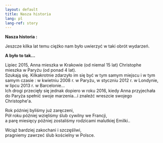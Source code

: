 ```yaml
---
layout: default
title: Nasza historia
lang: pl
lang-ref: story
---
```


<div class="row">
  <div class="col-12">
    <p><strong>Nasza historia :</strong></p>
    <p>Jeszcze kilka lat temu ciężko nam było uwierzyć w taki obrót wydarzeń.</p>
    <p><strong>A było to tak...</strong></p>
    <p>Lipiec 2015, Anna mieszka w Krakowie (od niemal 15 lat)
      Christophe mieszka w Paryżu (od ponad 4 lat).<br />
    Szukają się. Kilkakrotnie zdarzyło im się być w tym samym miejscu i w tym samym czasie :
    w kwietniu 2008 r. w Paryżu, w styczniu 2012 r. w Londynie, w lipcu 2013 r. w Barcelonie...<br />
    Ich drogi przecięły się jednak dopiero w roku 2016, kiedy Anna przyjechała do Paryża spełnić swoje marzenia...i znaleźć wreszcie swojego Christophe'a. <br /></p>
    <p>Rok później byliśmy już zaręczeni,<br /> 
    Pół roku później wzięliśmy ślub cywilny we Francji, <br />
    a parę miesięcy później zostaliśmy rodzicami malutkiej Emilki..</p>
    <p>Wciąż bardziej zakochani i szczęśliwi,<br/>
    pragniemy zawrzeć ślub kościelny w Polsce.</p>
  </div>
</div>
